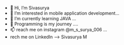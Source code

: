 - 👋 Hi, I’m Sivasurya
- 👀 I’m interested in mobile application development...
- 🌱 I’m currently learning JAVA ...
- 💞️ Programming is my journey ....
- 📫 reach me on instagram @m_s_surya_006 ...
- rech me on LinkedIn --> Sivasurya M


